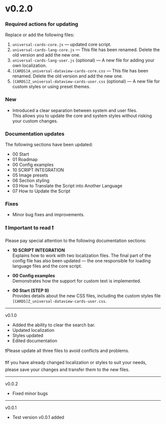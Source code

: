 # v0.2.0

### Required actions for updating

Replace or add the following files:

1. `universal-cards-core.js` — updated core script.
2. `universal-cards-lang-core.js` — This file has been renamed. Delete the old version and add the new one.
3. `universal-cards-lang-user.js` (optional) — A new file for adding your own localization.
4. `[CARDS]A_universal-dataview-cards-core.css` — This file has been renamed. Delete the old version and add the new one.
5. `[CARDS]Z_universal-dataview-cards-user.css` (optional) — A new file for custom styles or using preset themes.

### New

- Introduced a clear separation between system and user files.  
  This allows you to update the core and system styles without risking your custom changes.

### Documentation updates

The following sections have been updated:

- 00 Start  
- 01 Roadmap  
- 00 Config examples  
- 10 SCRIPT INTEGRATION  
- 05 Image presets  
- 06 Section styling  
- 03 How to Translate the Script into Another Language  
- 07 How to Update the Script

### Fixes

- Minor bug fixes and improvements.

### ❗ Important to read ❗

Please pay special attention to the following documentation sections:

- **10 SCRIPT INTEGRATION**  
  Explains how to work with two localization files. The final part of the config file has also been updated — the one responsible for loading language files and the core script.

- **00 Config examples**  
  Demonstrates how the support for custom text is implemented.

- **00 Start (STEP 9)**  
  Provides details about the new CSS files, including the custom styles file `[CARDS]Z_universal-dataview-cards-user.css`.

---
v0.1.0
- Added the ability to clear the search bar.
- Updated localization
- Styles updated
- Edited documentation

❗Please update all three files to avoid conflicts and problems.

❗If you have already changed localization or styles to suit your needs, please save your changes and transfer them to the new files.

---
v0.0.2
- Fixed minor bugs

---
v0.0.1
- Test version v0.0.1 added